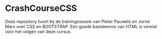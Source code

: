 # CrashCourseCSS
Deze repository hoort bij de trainingssessie van Pieter Pauwels en Jorne Marx over CSS en BOOTSTRAP. Een goede basiskennis van HTML is vereist voor het volgen van deze cursus.
